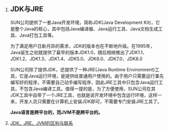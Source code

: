 1. ## JDK与JRE

   SUN公司提供了一套Java开发环境，简称JDK(Java Development Kit)，它是整个Java的核心，其中包括Java编译器、Java运行工具、Java文档生成工具、Java打包工具等。

   为了满足用户日新月异的需求，JDK的版本也在不断地升级。在1995年，Java诞生之初就提供了最早的版本JDK1.0，随后相继推出了JDK1.1、JDK1.2、JDK1.3、JDK1.4、JDK5.0、JDK6.0、JDK7.0、JDK8.0

   SUN公司除了提供JDK，还提供了一种JRE(Java Runtime Environment)工具，它是Java运行环境，是提供给普通用户使用的。由于用户只需要运行事先编写好的程序，不需要自己动手编写程序，因此JRE工具中只包含Java运行工具，不包含Java编译工具。值得一提的是，为了方便使用，SUN公司在其JDK工具中自带了一个JRE工具，也就是说开发环境中包含运行环境，这样一来，开发人员只需要在计算机上安装JDK即可，不需要专门安装JRE工具了。

   

   **Java语言是跨平台的，而JVM不是跨平台的。**

2. [JDK、JRE、JVM的区别与联系](https://alleniverson.gitbooks.io/java-basic-introduction/content/%E7%AC%AC1%E7%AB%A0%20Java%E5%BC%80%E5%8F%91%E5%85%A5%E9%97%A8/JDK%E3%80%81JRE%E3%80%81JVM%E7%9A%84%E5%8C%BA%E5%88%AB%E4%B8%8E%E8%81%94%E7%B3%BB.html)

### 

